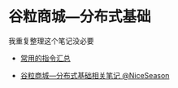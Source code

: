 
# 谷粒商城—分布式基础


我重复整理这个笔记没必要

- [常用的指令汇总](https://slienceme.cn/2019/01/01/readme/)

- [谷粒商城—分布式基础相关笔记 @NiceSeason](https://github.com/NiceSeason/gulimall-learning/blob/master/docs/%E8%B0%B7%E7%B2%92%E5%95%86%E5%9F%8E%E2%80%94%E5%88%86%E5%B8%83%E5%BC%8F%E5%9F%BA%E7%A1%80.md)
